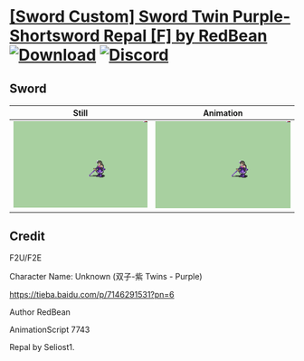 # [\[Sword Custom\] Sword Twin Purple- Shortsword Repal \[F\] by RedBean](./) [![Download](https://img.shields.io/badge/Download--red?style=social&logo=github)](https://minhaskamal.github.io/DownGit/#/home?url=https://github.com/Klokinator/FE-Repo/tree/main/Battle%20Animations%2FInfantry%20-%20(Swd)%20Myrms%20and%20Swordmasters%2F%5BSword%20Custom%5D%20Sword%20Twin%20Purple-%20Shortsword%20Repal%20%5BF%5D%20by%20RedBean%2F1.%20Sword%20(short%20sword)) [![Discord](https://img.shields.io/badge/Discord--blue?style=social&logo=discord)](https://discord.gg/C7VNGnyTPA)

## Sword

| Still | Animation |
| :---: | :-------: |
| ![Sword still](./Sword_000.png) | ![Sword](./Sword.gif) |

## Credit

F2U/F2E

Character Name: Unknown (双子-紫 Twins - Purple)

https://tieba.baidu.com/p/7146291531?pn=6

Author RedBean

AnimationScript 7743

Repal by Seliost1.


